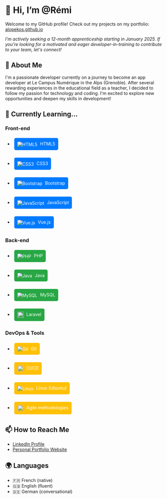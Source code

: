 # 👋 Hi, I’m @Rémi

Welcome to my GitHub profile! Check out my projects on my portfolio: [alopekos.github.io](https://alopekos.github.io/)

*I’m actively seeking a 12-month apprenticeship starting in January 2025. If you're looking for a motivated and eager developer-in-training to contribute to your team, let's connect!*


## 👀 About Me

I'm a passionate developer currently on a journey to become an app developer at Le Campus Numérique in the Alps (Grenoble). After several rewarding experiences in the educational field as a teacher, I decided to follow my passion for technology and coding. I'm excited to explore new opportunities and deepen my skills in development!

## 🌱 Currently Learning...

### Front-end
- <div href="#" style="display: inline-block; padding: 10px; margin: 5px; background-color: #007BFF; color: white; text-decoration: none; border-radius: 5px;">
  <img src="https://img.icons8.com/color/20/000000/html-5.png" alt="HTML5" style="vertical-align: middle; margin-right: 5px;"/> HTML5
</div>

- <div href="#" style="display: inline-block; padding: 10px; margin: 5px; background-color: #007BFF; color: white; text-decoration: none; border-radius: 5px;">
  <img src="https://img.icons8.com/color/20/000000/css3.png" alt="CSS3" style="vertical-align: middle; margin-right: 5px;"/> CSS3
</div>

- <div href="#" style="display: inline-block; padding: 10px; margin: 5px; background-color: #007BFF; color: white; text-decoration: none; border-radius: 5px;">
  <img src="https://img.icons8.com/color/20/000000/bootstrap.png" alt="Bootstrap" style="vertical-align: middle; margin-right: 5px;"/> Bootstrap
</div>

- <div href="#" style="display: inline-block; padding: 10px; margin: 5px; background-color: #007BFF; color: white; text-decoration: none; border-radius: 5px;">
  <img src="https://img.icons8.com/color/20/000000/javascript.png" alt="JavaScript" style="vertical-align: middle; margin-right: 5px;"/> JavaScript
</div>

- <div href="#" style="display: inline-block; padding: 10px; margin: 5px; background-color: #007BFF; color: white; text-decoration: none; border-radius: 5px;">
  <img src="https://img.icons8.com/color/20/000000/vue-js.png" alt="Vue.js" style="vertical-align: middle; margin-right: 5px;"/> Vue.js
</div>

### Back-end
- <div href="#" style="display: inline-block; padding: 10px; margin: 5px; background-color: #28A745; color: white; text-decoration: none; border-radius: 5px;">
  <img src="https://img.icons8.com/color/20/000000/php.png" alt="PHP" style="vertical-align: middle; margin-right: 5px;"/> PHP
</div>

- <div href="#" style="display: inline-block; padding: 10px; margin: 5px; background-color: #28A745; color: white; text-decoration: none; border-radius: 5px;">
  <img src="https://img.icons8.com/color/20/000000/java-coffee-cup-logo.png" alt="Java" style="vertical-align: middle; margin-right: 5px;"/> Java
</div>

- <div href="#" style="display: inline-block; padding: 10px; margin: 5px; background-color: #28A745; color: white; text-decoration: none; border-radius: 5px;">
  <img src="https://img.icons8.com/color/20/000000/mysql-logo.png" alt="MySQL" style="vertical-align: middle; margin-right: 5px;"/> MySQL
</div>

- <div href="#" style="display: inline-block; padding: 10px; margin: 5px; background-color: #28A745; color: white; text-decoration: none; border-radius: 5px;">
  <img src="https://img.icons8.com/?size=100&id=lRjcvhvtR81o&format=png&color=000000" height="20px" alt="Laravel" style="vertical-align: middle; margin-right: 5px;"/> Laravel
</div>

### DevOps & Tools
- <div href="#" style="display: inline-block; padding: 10px; margin: 5px; background-color: #FFC107; color: white; text-decoration: none; border-radius: 5px;">
  <img src="https://img.icons8.com/color/20/000000/git.png" alt="Git" style="vertical-align: middle; margin-right: 5px;"/> Git
</div>

- <div href="#" style="display: inline-block; padding: 10px; margin: 5px; background-color: #FFC107; color: white; text-decoration: none; border-radius: 5px;">
  <img src="https://img.icons8.com/?size=100&id=RQf0mzfxUJew&format=png&color=000000" height="20px" alt="CI/CD" style="vertical-align: middle; margin-right: 5px;"/> CI/CD
</div>

- <div href="#" style="display: inline-block; padding: 10px; margin: 5px; background-color: #FFC107; color: white; text-decoration: none; border-radius: 5px;">
  <img src="https://img.icons8.com/color/20/000000/linux.png" alt="Linux" style="vertical-align: middle; margin-right: 5px;"/> Linux (Ubuntu)
</div>

- <div href="#" style="display: inline-block; padding: 10px; margin: 5px; background-color: #FFC107; color: white; text-decoration: none; border-radius: 5px;">
  <img src="https://img.icons8.com/?size=100&id=Tdq97MnRT7fw&format=png&color=000000" height="20px" alt="Agile" style="vertical-align: middle; margin-right: 5px;"/> Agile methodologies
</div>

## 📫 How to Reach Me
- [LinkedIn Profile](https://www.linkedin.com/in/r%C3%A9mi-legrand/)
- [Personal Portfolio Website](https://alopekos.github.io/)

## 🌍 Languages
- 🇫🇷 French (native)
- 🇬🇧 English (fluent)
- 🇩🇪 German (conversational)
